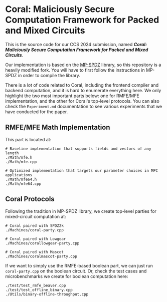# Coral: Maliciously Secure Computation Framework for Packed and Mixed Circuits

This is the source code for our CCS 2024 submission, named ***Coral: Maliciously Secure Computation Framework for Packed and Mixed Circuits***.

Our implementation is based on the [MP-SPDZ](https://github.com/data61/MP-SPDZ/) library, so this repository is a heavily modified fork. You will have to first follow the instructions in MP-SPDZ in order to compile the library.

There is a lot of code related to Coral, including the frontend compiler and backend computation, and it is hard to enumerate everything here. We only highlight the two most important parts below: one for RMFE/MFE implementation, and the other for Coral's top-level protocols. You can also check the `Experiment.md` documentation to see various experiments that we have conducted for the paper.

## RMFE/MFE Math Implementation
This part is located at:
```
# Baseline implementation that supports fields and vectors of any length
./Math/mfe.h
./Math/mfe.cpp

# Optimized implementation that targets our parameter choices in MPC applications
./Math/mfe64.h
./Math/mfe64.cpp
```

## Coral Protocols
Following the tradition in MP-SPDZ library, we create top-level parties for mixed-circuit computation at:
```
# Coral paired with SPDZ2k
./Machines/coral-party.cpp

# Coral paired with Lowgear
./Machines/corallowgear-party.cpp

# Coral paired with Mascot
./Machines/coralmascot-party.cpp
```

If we want to simply use the RMFE-based boolean part, we can just run `coral-party.cpp` on the boolean circuit. Or, check the test cases and microbenchmarks we create for boolean computation here:
```
./test/test_rmfe_beaver.cpp
./test/test_offline_binary.cpp
./Utils/binary-offline-throughput.cpp
```